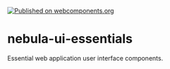 [![Published on webcomponents.org](https://img.shields.io/badge/webcomponents.org-published-blue.svg)](https://www.webcomponents.org/element/arsnebula/nebula-ui-essentials)

# nebula-ui-essentials

Essential web application user interface components.